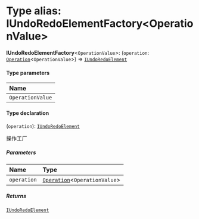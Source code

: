 # Type alias: IUndoRedoElementFactory\<OperationValue>

**IUndoRedoElementFactory**<`OperationValue`>: (`operation`: [`Operation`](/en/auto-docs/fixed-history-plugin/interfaces/Operation.md)<`OperationValue`>) => [`IUndoRedoElement`](/en/auto-docs/fixed-history-plugin/interfaces/IUndoRedoElement.md)

#### Type parameters

| Name |
| :------ |
| `OperationValue` |

#### Type declaration

(`operation`): [`IUndoRedoElement`](/en/auto-docs/fixed-history-plugin/interfaces/IUndoRedoElement.md)

操作工厂

##### Parameters

| Name | Type |
| :------ | :------ |
| `operation` | [`Operation`](/en/auto-docs/fixed-history-plugin/interfaces/Operation.md)<`OperationValue`> |

##### Returns

[`IUndoRedoElement`](/en/auto-docs/fixed-history-plugin/interfaces/IUndoRedoElement.md)
